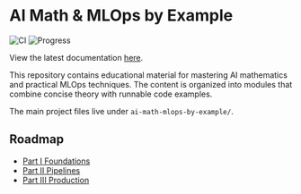 # AI Math & MLOps by Example

![CI](https://github.com/openaisolutions/mlops/actions/workflows/ci.yml/badge.svg)
![Progress](https://img.shields.io/endpoint?url=https://openaisolutions.github.io/mlops/badges/progress.json)

View the latest documentation [here](https://openaisolutions.github.io/mlops/).

This repository contains educational material for mastering AI mathematics and practical MLOps techniques. The content is organized into modules that combine concise theory with runnable code examples.

The main project files live under `ai-math-mlops-by-example/`.

## Roadmap
- [Part I Foundations](book/part1_foundations/linear-algebra.md)
- [Part II Pipelines](book/part2_pipeline/data-engineering.md)
- [Part III Production](book/part3_production/monitoring.md)
